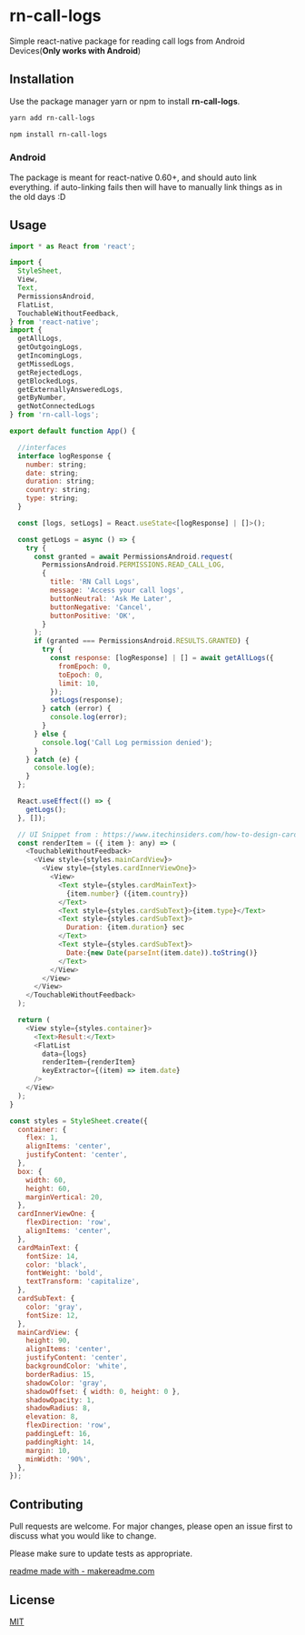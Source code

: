 # rn-call-logs

Simple react-native package for reading call logs from Android Devices(**Only works with Android**)

## Installation

Use the package manager yarn or npm to install **rn-call-logs**.

```bash
yarn add rn-call-logs
```
```bash
npm install rn-call-logs
```
### Android
The package is meant for react-native 0.60+, and should auto link everything. if auto-linking fails then will have to manually link things as in the old days :D
## Usage

```js
import * as React from 'react';

import {
  StyleSheet,
  View,
  Text,
  PermissionsAndroid,
  FlatList,
  TouchableWithoutFeedback,
} from 'react-native';
import {
  getAllLogs,
  getOutgoingLogs,
  getIncomingLogs,
  getMissedLogs,
  getRejectedLogs,
  getBlockedLogs,
  getExternallyAnsweredLogs,
  getByNumber,
  getNotConnectedLogs
} from 'rn-call-logs';

export default function App() {

  //interfaces
  interface logResponse {
    number: string;
    date: string;
    duration: string;
    country: string;
    type: string;
  }

  const [logs, setLogs] = React.useState<[logResponse] | []>();

  const getLogs = async () => {
    try {
      const granted = await PermissionsAndroid.request(
        PermissionsAndroid.PERMISSIONS.READ_CALL_LOG,
        {
          title: 'RN Call Logs',
          message: 'Access your call logs',
          buttonNeutral: 'Ask Me Later',
          buttonNegative: 'Cancel',
          buttonPositive: 'OK',
        }
      );
      if (granted === PermissionsAndroid.RESULTS.GRANTED) {
        try {
          const response: [logResponse] | [] = await getAllLogs({
            fromEpoch: 0,
            toEpoch: 0,
            limit: 10,
          });
          setLogs(response);
        } catch (error) {
          console.log(error);
        }
      } else {
        console.log('Call Log permission denied');
      }
    } catch (e) {
      console.log(e);
    }
  };

  React.useEffect(() => {
    getLogs();
  }, []);

  // UI Snippet from : https://www.itechinsiders.com/how-to-design-card-in-react-native/
  const renderItem = ({ item }: any) => (
    <TouchableWithoutFeedback>
      <View style={styles.mainCardView}>
        <View style={styles.cardInnerViewOne}>
          <View>
            <Text style={styles.cardMainText}>
              {item.number} ({item.country})
            </Text>
            <Text style={styles.cardSubText}>{item.type}</Text>
            <Text style={styles.cardSubText}>
              Duration: {item.duration} sec
            </Text>
            <Text style={styles.cardSubText}>
              Date:{new Date(parseInt(item.date)).toString()}
            </Text>
          </View>
        </View>
      </View>
    </TouchableWithoutFeedback>
  );

  return (
    <View style={styles.container}>
      <Text>Result:</Text>
      <FlatList
        data={logs}
        renderItem={renderItem}
        keyExtractor={(item) => item.date}
      />
    </View>
  );
}

const styles = StyleSheet.create({
  container: {
    flex: 1,
    alignItems: 'center',
    justifyContent: 'center',
  },
  box: {
    width: 60,
    height: 60,
    marginVertical: 20,
  },
  cardInnerViewOne: {
    flexDirection: 'row',
    alignItems: 'center',
  },
  cardMainText: {
    fontSize: 14,
    color: 'black',
    fontWeight: 'bold',
    textTransform: 'capitalize',
  },
  cardSubText: {
    color: 'gray',
    fontSize: 12,
  },
  mainCardView: {
    height: 90,
    alignItems: 'center',
    justifyContent: 'center',
    backgroundColor: 'white',
    borderRadius: 15,
    shadowColor: 'gray',
    shadowOffset: { width: 0, height: 0 },
    shadowOpacity: 1,
    shadowRadius: 8,
    elevation: 8,
    flexDirection: 'row',
    paddingLeft: 16,
    paddingRight: 14,
    margin: 10,
    minWidth: '90%',
  },
});

```

## Contributing
Pull requests are welcome. For major changes, please open an issue first to discuss what you would like to change.

Please make sure to update tests as appropriate.

[readme made with - makereadme.com](https://www.makeareadme.com/)
## License
[MIT](https://choosealicense.com/licenses/mit/)